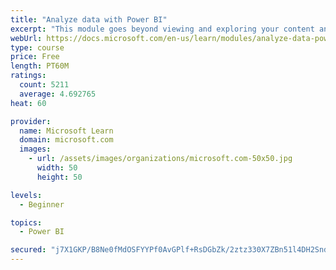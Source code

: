 ```yaml
---
title: "Analyze data with Power BI"
excerpt: "This module goes beyond viewing and exploring your content and explains how to interact with it by working with reports and dashboards to uncover and share new business insights."
webUrl: https://docs.microsoft.com/en-us/learn/modules/analyze-data-power-bi/
type: course
price: Free
length: PT60M
ratings:
  count: 5211
  average: 4.692765
heat: 60

provider:
  name: Microsoft Learn
  domain: microsoft.com
  images:
    - url: /assets/images/organizations/microsoft.com-50x50.jpg
      width: 50
      height: 50

levels:
  - Beginner

topics:
  - Power BI

secured: "j7X1GKP/B8Ne0fMdOSFYYPf0AvGPlf+RsDGbZk/2ztz330X7ZBn51l4DH2Snd949V5pvJ1V1cuxwPKQEZvFADoBbDTZGZTSE4XMLsMJjBeKxNcgJ6oEoh6EMI2SOov+uEogVoGLezKEKVjt4BREYOMtUUFT/rBh3TmIWEkEfv3pVTy7fah8skJjUNV14UOd60BiFrm60HuD29BxjFe7SNu2kGUQsdlBUWpqTn+5BMS7IJOcpiUlh7b+dv9Vg5I3S6nV1cPJKoT+N/sivwzCBZGKIyDfewAp4TEvHasZqfGQ2I5gw9NqRfJpwzP+fLiuy+gUSKmBkU7tSPwA6T3E7402zYDNWTZ7MygcDVlGbh1oKvB3PD58mY1IY7J3K3k7A6qKYQ1bimoUXTZB21KEXXKByti7IoBgOlO7hha0aUO8=;j677T1UHwWxqTDwDKpVO2w=="
---
```


